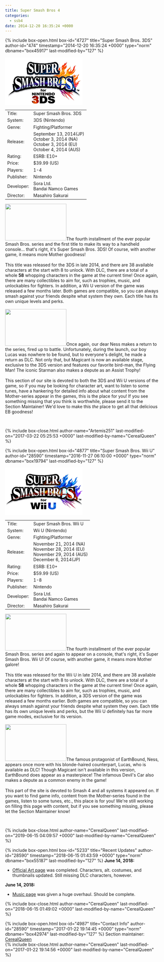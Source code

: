 ```yaml
---
title: Super Smash Bros 4
categories:
  - ssb4
date: 2014-12-20 16:35:24 +0000
---
```

{% include box-open.html box-id="4727" title="Super Smash Bros. 3DS" author-id="474" timestamp="2014-12-20 16:35:24 +0000" type="norm" dbname="box45917" last-modified-by="127" %}
<div class="gameinfo">
	<img src="3dstitle.jpg" alt="Super Smash Bros. 3DS" width="254" height="154" />
	<table valign="top">
		<tr>
			<td class="label">Title:</td>
			<td>Super Smash Bros. 3DS</td>
		</tr>
		<tr>
			<td class="label">System:</td>
			<td>3DS (Nintendo)</td>
		</tr>
		<tr>
			<td class="label">Genre:</td>
			<td>Fighting/Platformer</td>
		</tr>
		<tr>
			<td class="label">Release:</td>
                        <td>September 13, 2014(JP)<br />October 3, 2014 (NA)<br />October 3, 2014 (EU)<br />October 4, 2014 (AUS)</td>
		</tr>
		<tr>
			<td class="label">Rating:</td>
			<td>ESRB: E10+</td>
		</tr>
		<tr>
			<td class="label">Price:</td>
			<td>$39.99 (US)</td>
		</tr>
		<tr>
			<td class="label">Players:</td>
			<td>1-4</td>
		</tr>
		<tr>
			<td class="label">Publisher:</td>
			<td>Nintendo</td>
		</tr>
		<tr>
			<td class="label">Developer:</td>
			<td>Sora Ltd. <br />Bandai Namco Games</td>
		</tr>
		<tr>
			<td class="label">Director:</td>
			<td>Masahiro Sakurai</td>
		</tr>
	</table>
</div>
<p><img class="picleft" src="https://starmen.net/ssb4/Ness%20Starman%201.jpg" width="200" height="120" />The fourth installment of the ever popular Smash Bros. series and the first title to make its way to a handheld console... that's right, it's Super Smash Bros. 3DS! Of course, with another game, it means more Mother goodness!<br /><br />
This title was released for the 3DS in late 2014, and there are 38 available characters at the start with 8 to unlock. With DLC, there are a total of a whole <b>58</b> whopping characters in the game at the current time! Once again, there are many collectibles to aim for, such as trophies, music, and unlockables for fighters. In addition, a Wii U version of the game was released a few months later. Both games are compatible, so you can always smash against your friends despite what system they own. Each title has its own unique levels and perks.
<br /><br />
<img class="picright" src="https://starmen.net/ssb4/FlyingMan%202" width="200" height="120" />Once again, our dear Ness makes a return to the series, fired up to battle. Unfortunately, during the launch, our boy Lucas was nowhere to be found, but to everyone's delight, he made a return as DLC. Not only that, but Magicant is now an available stage, exclusive to the 3DS version and features our favorite bird-man, the Flying Man! The iconic Starman also makes a depute as an Assist Trophy!
<br /><br />
This section of our site is devoted to both the 3DS and Wii U versions of the game, so if you may be looking for character art, want to listen to some tunes, have a hankering for detailed info about what content from the Mother-series appear in the games, this is the place for you! If you see something missing that you think is worthwhile, please send it to the Section Maintainer! We'd love to make this <i>the</i> place to get all that delicious EB goodness!</p>
<br  class="cleary" />


{% include box-close.html author-name="Artemis251" last-modified-on="2017-03-22 05:25:53 +0000" last-modified-by-name="CerealQueen" %}

{% include box-open.html box-id="4877" title="Super Smash Bros. Wii U" author-id="28590" timestamp="2016-11-27 06:10:00 +0000" type="norm" dbname="box19794" last-modified-by="127" %}
<div class="gameinfo">
	<img src="titlewiiu.jpg" alt="Super Smash Bros. Wii U" width="254" height="154" />
	<table valign="top">
		<tr>
			<td class="label">Title:</td>
			<td>Super Smash Bros. Wii U</td>
		</tr>
		<tr>
			<td class="label">System:</td>
			<td>Wii U (Nintendo)</td>
		</tr>
		<tr>
			<td class="label">Genre:</td>
			<td>Fighting/Platformer</td>
		</tr>
		<tr>
			<td class="label">Release:</td>
                        <td>November 21, 2014 (NA)<br />November 28, 2014 (EU)<br />November 29, 2014 (AUS)<br />December 6, 2014(JP)</td>
		</tr>
		<tr>
			<td class="label">Rating:</td>
			<td>ESRB: E10+</td>
		</tr>
		<tr>
			<td class="label">Price:</td>
			<td>$59.99 (US)</td>
		</tr>
		<tr>
			<td class="label">Players:</td>
			<td>1-8</td>
		</tr>
		<tr>
			<td class="label">Publisher:</td>
			<td>Nintendo</td>
		</tr>
		<tr>
			<td class="label">Developer:</td>
			<td>Sora Ltd. <br />Bandai Namco Games</td>
		</tr>
		<tr>
			<td class="label">Director:</td>
			<td>Masahiro Sakurai</td>
		</tr>
	</table>
</div>
<p><img class="picleft" src="https://starmen.net/ssb4/Lucas%201.JPG" width="200" height="120" />The fourth installment of the ever popular Smash Bros. series and again to appear on a console, that's right, it's Super Smash Bros. Wii U! Of course, with another game, it means more Mother galore!<br /><br />
This title was released for the Wii U in late 2014, and there are 38 available characters at the start with 8 to unlock. With DLC, there are a total of a whole <b>58</b> whopping characters in the game at the current time! Once again, there are many collectibles to aim for, such as trophies, music, and unlockables for fighters. In addition, a 3DS version of the game was released a few months earlier. Both games are compatible, so you can always smash against your friends despite what system they own. Each title has its own unique levels and perks, but the Wii U definitely has far more game modes, exclusive for its version.
<br /><br />
<img class="picright" src="https://starmen.net/ssb4/Ness%20Jeff%202.JPG" width="200" height="120" />The famous protagonist of EarthBound, Ness, appears once more with his blonde-haired counterpart, Lucas, who is available as DLC! Though Magicant isn't available in this version, EarthBound does appear as a masterpiece! The infamous Devil's Car also makes a depute as a common enemy in the game!
<br /><br />
This part of the site is devoted to Smash 4 and all systems it appeared on. If you want to find game info, content from the Mother-series found in the games, listen to some tunes, etc., this place is for you! We're still working on filling this page with content, but if you see something missing, please let the Section Maintainer know!</p>
<br  class="cleary" />

{% include box-close.html author-name="CerealQueen" last-modified-on="2019-06-15 04:09:57 +0000" last-modified-by-name="CerealQueen" %}

{% include box-open.html box-id="5233" title="Recent Updates" author-id="28590" timestamp="2018-06-15 01:43:59 +0000" type="norm" dbname="box55187" last-modified-by="127" %}
<b>June 14, 2018:</b>
<ul><li><a href="http://starmen.net/ssb4/images/" >Official Art page</a> was completed. Characters, alt. costumes, and thumbnails updated. Still missing DLC characters, however.</li></ul>

<b>June 14, 2018:</b>
<ul><li><a href="https://starmen.net/ssb4/music/" >Music page</a> was given a huge overhaul. Should be complete.</li></ul>

{% include box-close.html author-name="CerealQueen" last-modified-on="2018-06-15 01:49:02 +0000" last-modified-by-name="CerealQueen" %}

{% include box-open.html box-id="4987" title="Contact Info" author-id="28590" timestamp="2017-01-22 19:14:45 +0000" type="norm" dbname="box42974" last-modified-by="127" %}
<table1 />
Section maintainer:<br />
<table2 />
<a href="https://forum.starmen.net/members/CerealQueen">CerealQueen</a><br />
<table3 />
{% include box-close.html author-name="CerealQueen" last-modified-on="2017-01-22 19:14:56 +0000" last-modified-by-name="CerealQueen" %}
